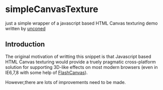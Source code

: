 simpleCanvasTexture
===================

just a simple wrapper of a javascript based HTML Canvas texturing demo written by [unconed](http://acko.net/blog/projective-texturing-with-canvas/)

## Introduction

The original motivation of writting this snippet is that Javascript based HTML Canvas texturing would provide a truely pragmatic cross-platform solution for supporting 3D-like effects on most modern browsers (even in IE6,7,8 with some help of [FlashCanvas](http://flashcanvas.net/)).

However,there are lots of improvements need to be made.

